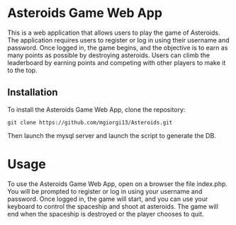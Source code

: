 # Asteroids Game Web App

This is a web application that allows users to play the game of Asteroids. The application requires users to register or log in using their username and password. Once logged in, the game begins, and the objective is to earn as many points as possible by destroying asteroids. Users can climb the leaderboard by earning points and competing with other players to make it to the top.

## Installation

To install the Asteroids Game Web App, clone the repository:

`git clone https://github.com/mgiorgi13/Asteroids.git`

Then launch the mysql server and launch the script to generate the DB.

# Usage

To use the Asteroids Game Web App, open on a browser the file index.php. You will be prompted to register or log in using your username and password. Once logged in, the game will start, and you can use your keyboard to control the spaceship and shoot at asteroids. The game will end when the spaceship is destroyed or the player chooses to quit.
